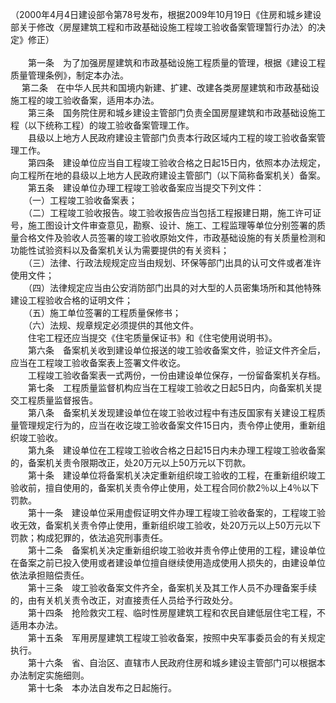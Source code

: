 （2000年4月4日建设部令第78号发布，根据2009年10月19日《住房和城乡建设部关于修改〈房屋建筑工程和市政基础设施工程竣工验收备案管理暂行办法〉的决定》修正）<br/><br/>
　　第一条　为了加强房屋建筑和市政基础设施工程质量的管理，根据《建设工程质量管理条例》，制定本办法。<br/>　
    第二条　在中华人民共和国境内新建、扩建、改建各类房屋建筑和市政基础设施工程的竣工验收备案，适用本办法。<br/>
　　第三条　国务院住房和城乡建设主管部门负责全国房屋建筑和市政基础设施工程（以下统称工程）的竣工验收备案管理工作。<br/>
　　县级以上地方人民政府建设主管部门负责本行政区域内工程的竣工验收备案管理工作。<br/>
　　第四条　建设单位应当自工程竣工验收合格之日起15日内，依照本办法规定，向工程所在地的县级以上地方人民政府建设主管部门（以下简称备案机关）备案。<br/>
　　第五条　建设单位办理工程竣工验收备案应当提交下列文件：<br/>
　　（一）工程竣工验收备案表；<br/>
　　（二）工程竣工验收报告。竣工验收报告应当包括工程报建日期，施工许可证号，施工图设计文件审查意见，勘察、设计、施工、工程监理等单位分别签署的质量合格文件及验收人员签署的竣工验收原始文件，市政基础设施的有关质量检测和功能性试验资料以及备案机关认为需要提供的有关资料；<br/>
　　（三）法律、行政法规规定应当由规划、环保等部门出具的认可文件或者准许使用文件；<br/>
　　（四）法律规定应当由公安消防部门出具的对大型的人员密集场所和其他特殊建设工程验收合格的证明文件；<br/>
　　（五）施工单位签署的工程质量保修书；<br/>
　　（六）法规、规章规定必须提供的其他文件。<br/>
　　住宅工程还应当提交《住宅质量保证书》和《住宅使用说明书》。<br/>
　　第六条　备案机关收到建设单位报送的竣工验收备案文件，验证文件齐全后，应当在工程竣工验收备案表上签署文件收讫。<br/>
　　工程竣工验收备案表一式两份，一份由建设单位保存，一份留备案机关存档。<br/>
　　第七条　工程质量监督机构应当在工程竣工验收之日起5日内，向备案机关提交工程质量监督报告。<br/>
　　第八条　备案机关发现建设单位在竣工验收过程中有违反国家有关建设工程质量管理规定行为的，应当在收讫竣工验收备案文件15日内，责令停止使用，重新组织竣工验收。<br/>
　　第九条　建设单位在工程竣工验收合格之日起15日内未办理工程竣工验收备案的，备案机关责令限期改正，处20万元以上50万元以下罚款。<br/>
　　第十条　建设单位将备案机关决定重新组织竣工验收的工程，在重新组织竣工验收前，擅自使用的，备案机关责令停止使用，处工程合同价款2％以上4％以下罚款。<br/>
　　第十一条　建设单位采用虚假证明文件办理工程竣工验收备案的，工程竣工验收无效，备案机关责令停止使用，重新组织竣工验收，处20万元以上50万元以下罚款；构成犯罪的，依法追究刑事责任。<br/>
　　第十二条　备案机关决定重新组织竣工验收并责令停止使用的工程，建设单位在备案之前已投入使用或者建设单位擅自继续使用造成使用人损失的，由建设单位依法承担赔偿责任。<br/>
　　第十三条　竣工验收备案文件齐全，备案机关及其工作人员不办理备案手续的，由有关机关责令改正，对直接责任人员给予行政处分。<br/>
　　第十四条　抢险救灾工程、临时性房屋建筑工程和农民自建低层住宅工程，不适用本办法。<br/>
　　第十五条　军用房屋建筑工程竣工验收备案，按照中央军事委员会的有关规定执行。<br/>
　　第十六条　省、自治区、直辖市人民政府住房和城乡建设主管部门可以根据本办法制定实施细则。<br/>
　　第十七条　本办法自发布之日起施行。<br/>
